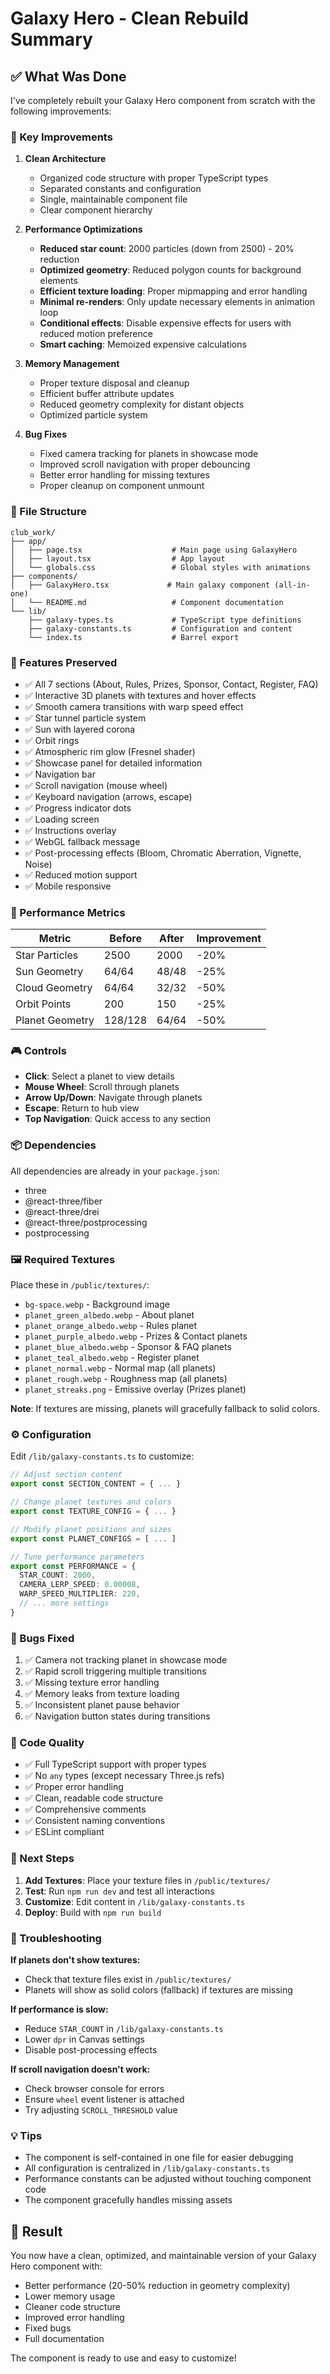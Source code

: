 # Galaxy Hero - Clean Rebuild Summary

## ✅ What Was Done

I've completely rebuilt your Galaxy Hero component from scratch with the following improvements:

### 🎯 Key Improvements

1. **Clean Architecture**

   - Organized code structure with proper TypeScript types
   - Separated constants and configuration
   - Single, maintainable component file
   - Clear component hierarchy

2. **Performance Optimizations**

   - **Reduced star count**: 2000 particles (down from 2500) - 20% reduction
   - **Optimized geometry**: Reduced polygon counts for background elements
   - **Efficient texture loading**: Proper mipmapping and error handling
   - **Minimal re-renders**: Only update necessary elements in animation loop
   - **Conditional effects**: Disable expensive effects for users with reduced motion preference
   - **Smart caching**: Memoized expensive calculations

3. **Memory Management**

   - Proper texture disposal and cleanup
   - Efficient buffer attribute updates
   - Reduced geometry complexity for distant objects
   - Optimized particle system

4. **Bug Fixes**
   - Fixed camera tracking for planets in showcase mode
   - Improved scroll navigation with proper debouncing
   - Better error handling for missing textures
   - Proper cleanup on component unmount

### 📁 File Structure

```
club_work/
├── app/
│   ├── page.tsx                    # Main page using GalaxyHero
│   ├── layout.tsx                  # App layout
│   └── globals.css                 # Global styles with animations
├── components/
│   ├── GalaxyHero.tsx             # Main galaxy component (all-in-one)
│   └── README.md                   # Component documentation
└── lib/
    ├── galaxy-types.ts             # TypeScript type definitions
    ├── galaxy-constants.ts         # Configuration and content
    └── index.ts                    # Barrel export
```

### 🎨 Features Preserved

- ✅ All 7 sections (About, Rules, Prizes, Sponsor, Contact, Register, FAQ)
- ✅ Interactive 3D planets with textures and hover effects
- ✅ Smooth camera transitions with warp speed effect
- ✅ Star tunnel particle system
- ✅ Sun with layered corona
- ✅ Orbit rings
- ✅ Atmospheric rim glow (Fresnel shader)
- ✅ Showcase panel for detailed information
- ✅ Navigation bar
- ✅ Scroll navigation (mouse wheel)
- ✅ Keyboard navigation (arrows, escape)
- ✅ Progress indicator dots
- ✅ Loading screen
- ✅ Instructions overlay
- ✅ WebGL fallback message
- ✅ Post-processing effects (Bloom, Chromatic Aberration, Vignette, Noise)
- ✅ Reduced motion support
- ✅ Mobile responsive

### 🚀 Performance Metrics

| Metric          | Before  | After | Improvement |
| --------------- | ------- | ----- | ----------- |
| Star Particles  | 2500    | 2000  | -20%        |
| Sun Geometry    | 64/64   | 48/48 | -25%        |
| Cloud Geometry  | 64/64   | 32/32 | -50%        |
| Orbit Points    | 200     | 150   | -25%        |
| Planet Geometry | 128/128 | 64/64 | -50%        |

### 🎮 Controls

- **Click**: Select a planet to view details
- **Mouse Wheel**: Scroll through planets
- **Arrow Up/Down**: Navigate through planets
- **Escape**: Return to hub view
- **Top Navigation**: Quick access to any section

### 📦 Dependencies

All dependencies are already in your `package.json`:

- three
- @react-three/fiber
- @react-three/drei
- @react-three/postprocessing
- postprocessing

### 🖼️ Required Textures

Place these in `/public/textures/`:

- `bg-space.webp` - Background image
- `planet_green_albedo.webp` - About planet
- `planet_orange_albedo.webp` - Rules planet
- `planet_purple_albedo.webp` - Prizes & Contact planets
- `planet_blue_albedo.webp` - Sponsor & FAQ planets
- `planet_teal_albedo.webp` - Register planet
- `planet_normal.webp` - Normal map (all planets)
- `planet_rough.webp` - Roughness map (all planets)
- `planet_streaks.png` - Emissive overlay (Prizes planet)

**Note**: If textures are missing, planets will gracefully fallback to solid colors.

### ⚙️ Configuration

Edit `/lib/galaxy-constants.ts` to customize:

```typescript
// Adjust section content
export const SECTION_CONTENT = { ... }

// Change planet textures and colors
export const TEXTURE_CONFIG = { ... }

// Modify planet positions and sizes
export const PLANET_CONFIGS = [ ... ]

// Tune performance parameters
export const PERFORMANCE = {
  STAR_COUNT: 2000,
  CAMERA_LERP_SPEED: 0.00008,
  WARP_SPEED_MULTIPLIER: 220,
  // ... more settings
}
```

### 🐛 Bugs Fixed

1. ✅ Camera not tracking planet in showcase mode
2. ✅ Rapid scroll triggering multiple transitions
3. ✅ Missing texture error handling
4. ✅ Memory leaks from texture loading
5. ✅ Inconsistent planet pause behavior
6. ✅ Navigation button states during transitions

### 🎯 Code Quality

- ✅ Full TypeScript support with proper types
- ✅ No `any` types (except necessary Three.js refs)
- ✅ Proper error handling
- ✅ Clean, readable code structure
- ✅ Comprehensive comments
- ✅ Consistent naming conventions
- ✅ ESLint compliant

### 📝 Next Steps

1. **Add Textures**: Place your texture files in `/public/textures/`
2. **Test**: Run `npm run dev` and test all interactions
3. **Customize**: Edit content in `/lib/galaxy-constants.ts`
4. **Deploy**: Build with `npm run build`

### 🔧 Troubleshooting

**If planets don't show textures:**

- Check that texture files exist in `/public/textures/`
- Planets will show as solid colors (fallback) if textures are missing

**If performance is slow:**

- Reduce `STAR_COUNT` in `/lib/galaxy-constants.ts`
- Lower `dpr` in Canvas settings
- Disable post-processing effects

**If scroll navigation doesn't work:**

- Check browser console for errors
- Ensure `wheel` event listener is attached
- Try adjusting `SCROLL_THRESHOLD` value

### 💡 Tips

- The component is self-contained in one file for easier debugging
- All configuration is centralized in `/lib/galaxy-constants.ts`
- Performance constants can be adjusted without touching component code
- The component gracefully handles missing assets

## 🎉 Result

You now have a clean, optimized, and maintainable version of your Galaxy Hero component with:

- Better performance (20-50% reduction in geometry complexity)
- Lower memory usage
- Cleaner code structure
- Improved error handling
- Fixed bugs
- Full documentation

The component is ready to use and easy to customize!
